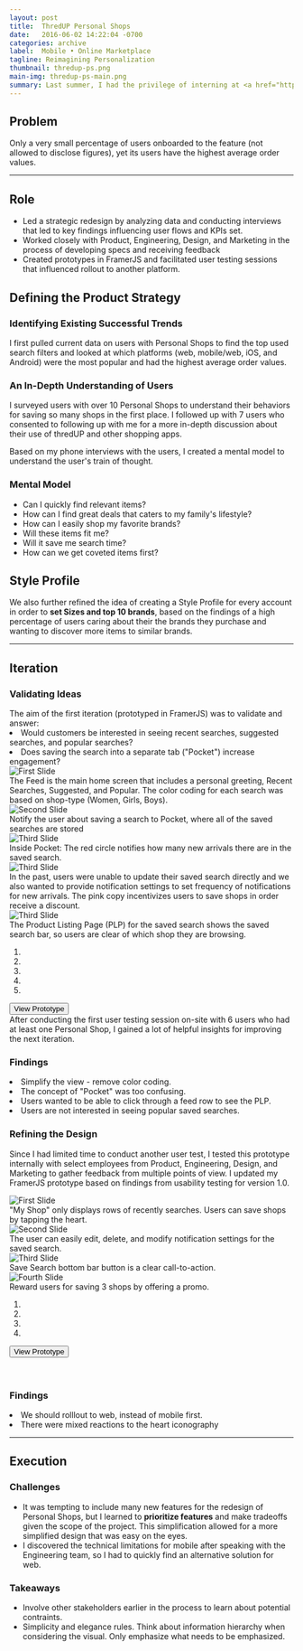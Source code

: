 ```yaml
---
layout: post
title:  ThredUP Personal Shops
date:   2016-06-02 14:22:04 -0700
categories: archive
label:  Mobile • Online Marketplace
tagline: Reimagining Personalization
thumbnail: thredup-ps.png
main-img: thredup-ps-main.png
summary: Last summer, I had the privilege of interning at <a href="http://thredup.com" target="_blank">ThredUP</a>, the world's largest online fashion resale shop for women and children, with the Product team. My role was a mix of Product Management and Product Design, which allowed me to learn  the process of making design decisions with the end goal of increasing onboarding conversion rates. My main project for the summer was redesigning Personal Shops, a personalization feature that saves product filters, so that it can provide suggestions based on their top brands.
---
```

<section class="project-body">
  <h2>Problem</h2>
  <p>
  Only a very small percentage of users onboarded to the feature (not allowed to disclose figures), yet its users have the highest average order values.
  </p>
</section>
<hr>
<section class="project-body">
<h2>Role</h2>
<p>
<ul>
      <li>Led a strategic redesign by analyzing data and conducting interviews that led to key findings influencing user flows and KPIs set.</li>
      <li>Worked closely with Product, Engineering, Design, and Marketing in the process of developing specs and receiving feedback</li>
      <li>Created prototypes in FramerJS and facilitated user testing sessions that influenced rollout to another platform.</li>
</ul>
</p>
</section>
<section class="project-body">
  <h2>Defining the Product Strategy</h2>
  <h3 class="project-body">Identifying Existing Successful Trends</h3>
  <p>
      I first pulled current data on users with Personal Shops to find the top used search filters and looked at which platforms (web, mobile/web, iOS, and Android) were the most popular and had the highest average order values.
  </p>
  <h3 class="project-body">An In-Depth Understanding of Users</h3>
  <p>
     I surveyed users with over 10 Personal Shops to understand their behaviors for saving so many shops in the first place. I followed up with 7 users who consented to following up with me for a more in-depth discussion about their use of thredUP and other shopping apps.
  </p>
<p>Based on my phone interviews with the users, I created a mental model to understand the user's train of thought.
    <h3 class="project-body">Mental Model</h3>
    <ul>
      <li>Can I quickly find relevant items?</li>
      <li>How can I find great deals that caters to my family's lifestyle?</li>
      <li>How can I easily shop my favorite brands?</li>
      <li>Will these items fit me?</li>
      <li>Will it save me search time?</li>
      <li>How can we get coveted items first?</li>
    </ul>
  </p>
</section>

<section class="project-body">
<h2>Style Profile</h2>
We also further refined the idea of creating a Style Profile for every account in order to <strong>set Sizes and top 10 brands</strong>, based on the findings of a high percentage of users caring about their the brands they purchase and wanting to discover more items to similar brands.
</section>

<hr>

<section class="project-body">
  <h2>Iteration</h2>
  <h3 class="project-body">Validating Ideas</h3>
  The aim of the first iteration (prototyped in FramerJS) was to validate and answer:
  <li>Would customers be interested in seeing recent searches, suggested searches, and popular searches?</li>
  <li>Does saving the search into a separate tab ("Pocket") increase engagement?</li>
    <div id="myCarousel" class="carousel slide" data-ride="carousel">
    <!-- Carousel indicators -->
    <!-- Wrapper for carousel items -->
    <div class="carousel-inner">
        <div class="item active">
            <img src="/img/portfolio/thredup-ps/v1-home.png" alt="First Slide">
            <div class="carousel-caption active">
            The Feed is the main home screen that includes a personal greeting, Recent Searches, Suggested, and Popular. The color coding for each search was based on shop-type (Women, Girls, Boys).
            </div>
        </div>
        <div class="item">
            <img src="/img/portfolio/thredup-ps/v1-popup.png" alt="Second Slide">
            <div class="carousel-caption active">
            Notify the user about saving a search to Pocket, where all of the saved searches are stored
            </div>
        </div>
        <div class="item">
            <img src="/img/portfolio/thredup-ps/v1-pocket.png" alt="Third Slide">
            <div class="carousel-caption active">
            Inside Pocket: The red circle notifies how many new arrivals there are in the saved search.
            </div>
        </div>
        <div class="item">
            <img src="/img/portfolio/thredup-ps/v1-pocketedit.png" alt="Third Slide">
            <div class="carousel-caption active">
            In the past, users were unable to update their saved search directly and we also wanted to provide notification settings to set frequency of notifications for new arrivals. The pink copy incentivizes users to save shops in order receive a discount.
            </div>
        </div>
        <div class="item">
            <img src="/img/portfolio/thredup-ps/v1-PLP.png" alt="Third Slide">
            <div class="carousel-caption active">
            The Product Listing Page (PLP) for the saved search shows the saved search bar, so users are clear of which shop they are browsing.
            </div>
        </div>
    </div>
    <ol class="carousel-indicators">
        <li data-target="#myCarousel" data-slide-to="0" class="active"></li>
        <li data-target="#myCarousel" data-slide-to="1"></li>
        <li data-target="#myCarousel" data-slide-to="2"></li>
        <li data-target="#myCarousel" data-slide-to="3"></li>
        <li data-target="#myCarousel" data-slide-to="4"></li>
    </ol>   
    <!-- Carousel controls -->
    <a class="carousel-control left" href="#myCarousel" data-slide="prev">
        <span class="glyphicon glyphicon-chevron-left"></span>
    </a>
    <a class="carousel-control right" href="#myCarousel" data-slide="next">
        <span class="glyphicon glyphicon-chevron-right"></span>
    </a>
  </div>
  <div class="cta">
    <a href="http://share.framerjs.com/y2r6k8czd5k7/" target="_blank"><button class="cta">View Prototype</button></a>
  </div>
  After conducting the first user testing session on-site with 6 users who had at least one Personal Shop, I gained a lot of helpful insights for improving the next iteration.
  <h3 class="project-body">Findings</h3>
  <p>
    <li>Simplify the view - remove color coding.</li>
    <li>The concept of "Pocket" was too confusing.</li>
    <li>Users wanted to be able to click through a feed row to see the PLP.</li>
    <li>Users are not interested in seeing popular saved searches.</li>
  </p>
  <h3 class="project-body">Refining the Design</h3>
  Since I had limited time to conduct another user test, I tested this prototype internally with select employees from Product, Engineering, Design, and Marketing to gather feedback from multiple points of view. I updated my FramerJS prototype based on findings from usability testing for version 1.0.
  <p>
  <div id="v2Carousel" class="carousel slide" data-ride="carousel">
    <!-- Carousel indicators -->
    <!-- Wrapper for carousel items -->
    <div class="carousel-inner">
        <div class="item active">
            <img src="/img/portfolio/thredup-ps/v2-home.png" class="img-responsive" alt="First Slide">
            <div class="carousel-caption active">
            "My Shop" only displays rows of recently searches. Users can save shops by tapping the heart.
            </div>
        </div>
        <div class="item">
            <img src="/img/portfolio/thredup-ps/v2-edit.png" alt="Second Slide">
            <div class="carousel-caption active">
            The user can easily edit, delete, and modify notification settings for the saved search.
            </div>
        </div>
        <div class="item">
            <img src="/img/portfolio/thredup-ps/v2-PLPsave.png" alt="Third Slide">
            <div class="carousel-caption active">
           Save Search bottom bar button is a clear call-to-action.
            </div>
        </div>
        <div class="item">
            <img src="/img/portfolio/thredup-ps/v2-promo.png" alt="Fourth Slide">
            <div class="carousel-caption active">
            Reward users for saving 3 shops by offering a promo.
            </div>
        </div>
    </div>
    <ol class="carousel-indicators">
        <li data-target="#v2Carousel" data-slide-to="0" class="active"></li>
        <li data-target="#v2Carousel" data-slide-to="1"></li>
        <li data-target="#v2Carousel" data-slide-to="2"></li>
        <li data-target="#v2Carousel" data-slide-to="3"></li>
    </ol>   
    <!-- Carousel controls -->
    <a class="carousel-control left" href="#v2Carousel" data-slide="prev">
        <span class="glyphicon glyphicon-chevron-left"></span>
    </a>
    <a class="carousel-control right" href="#v2Carousel" data-slide="next">
        <span class="glyphicon glyphicon-chevron-right"></span>
    </a>
  </div>
  <div class="cta">
    <a href="http://share.framerjs.com/daab0qd1fmzh/" target="_blank"><button class="cta">View Prototype</button></a>
  </div>
    <br>
    <br>
    <h3 class="project-body">Findings</h3>
      <li>We should rolllout to web, instead of mobile first.</li>
      <li>There were mixed reactions to the heart iconography</li>
</section>
<hr>
<section class="project-body">
<h2>Execution</h2>
<h3 class="project-body">Challenges</h3>
<ul>
  <li>It was tempting to include many new features for the redesign of Personal Shops, but I learned to <strong>prioritize features</strong> and make tradeoffs given the scope of the project. This simplification allowed for a more simplified design that was easy on the eyes.</li>
  <li>I discovered the technical limitations for mobile after speaking with the Engineering team, so I had to quickly find an alternative solution for web.</li>
</ul>
<h3 class="project-body">Takeaways</h3>
<ul>
  <li>Involve other stakeholders earlier in the process to learn about potential contraints.</li>
  <li>Simplicity and elegance rules. Think about information hierarchy when considering the visual. Only emphasize what needs to be emphasized. </li>
</ul>
</section>
